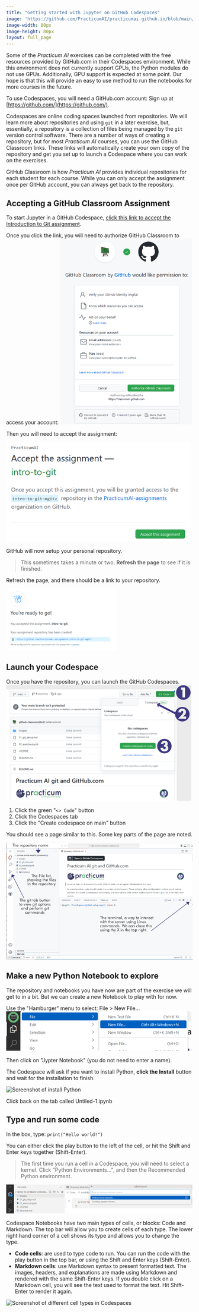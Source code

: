 ```yaml
---
title: "Getting started with Jupyter on GitHub Codespaces"
image: 'https://github.com/PracticumAI/practicumai.github.io/blob/main/images/icons/practicumai_git.png?raw=true'
image-width: 80px
image-height: 80px
layout: full_page
---
```


Some of the *Practicum AI* exercises can be completed with the free resources provided by GitHub.com in their Codespaces environment. While this environment does not currently support GPUs, the Python modules do not use GPUs. Additionally, GPU support is expected at some point. Our hope is that this will provide an easy to use method to run the notebooks for more courses in the future.

To use Codespaces, you will need a GitHub.com account: Sign up at [https://github.com/](https://github.com/).

Codespaces are online coding spaces launched from repositories. We will learn more about repositories and using `git` in a later exercise, but, essentially, a repository is a collection of files being managed by the `git` version control software. There are a number of ways of creating a repository, but for most *Practicum AI* courses, you can use the GitHub Classroom links. These links will automatically create your own copy of the repository and get you set up to launch a Codespace where you can work on the exercises.

GitHub Classroom is how *Practicum AI* provides individual repositories for each student for each course. While you can only accept the assignment once per GitHub account, you can always get back to the repository.

## Accepting a GitHub Classroom Assignment

To start Jupyter in a GitHub Codespace, [click this link to accept the Introduction to Git assignment](https://classroom.github.com/a/l2VposaG).

Once you click the link, you will need to authorize GitHub Classroom to access your account:
![Screenshot of the authorization question when accepting an assignment for the first time](/images/github_authorize.png)

Then you will need to accept the assignment:

![Screenshot of the accept assignment page in GitHub Classroom](/images/github_accept_assignment.png)

GitHub will now setup your personal repository.

> This sometimes takes a minute or two. **Refresh the page** to see if it is finished.

Refresh the page, and there should be a link to your repository.

![Screenshot of the ready to go page showing the link to your repository](/images/github_ready.png)

## Launch your Codespace

Once you have the repository, you can launch the GitHub Codespaces.![Screenshot of the steps to launch a Codespace](/images/github_codespaces_launch.png)

1. Click the green "`<> Code`" button
1. Click the Codespaces tab
1. Click the "Create codespace on main" button

You should see a page similar to this. Some key parts of the page are noted.

![Screenshot of the GitHub Codespace page](/images/Codespaces_overview.png)

## Make a new Python Notebook to explore

The repository and notebooks you have now are part of the exercise we will get to in a bit. But we can create a new Notebook to play with for now.

Use the "Hamburger" menu to select: File > New File...
![Screenshot of New File](/images/codespace_hamburger.png)

Then click on "Jypter Notebook" (you do not need to enter a name).

The Codespace will ask if you want to install Python, **click the Install** button and wait for the installation to finish.

![Screenshot of install Python](/images/codespace_install_python.png)

Click back on the tab called Untiled-1.ipynb

## Type and run some code

In the box, type: `print("Hello world!")`

You can either click the play button to the left of the cell, or hit the Shift and Enter keys together (Shift-Enter).

> The first time you run a cell in a Codespace, you will need to select a kernel. Click "Python Environments...", and then the Recommended Python environment.

![Screenshot of selecting an environment in a Codespace](/images/codespace_kernel.png)

Codespace Notebooks have two main types of cells, or blocks: Code and Markdown. The top bar will allow you to create cells of each type. The lower right hand corner of a cell shows its type and allows you to change the type.

- **Code cells**: are used to type code to run. You can run the code with the play button in the top bar, or using the Shift and Enter keys (Shift-Enter).
- **Markdown cells**: use Markdown syntax to present formatted text. The images, headers, and explanations are made using Markdown and rendered with the same Shift-Enter keys. If you double click on a Markdown cell, you will see the text used to format the text. Hit Shift-Enter to render it again.

![Screenshot of different cell types in Codespaces](/images/code_space_cell_type.png)